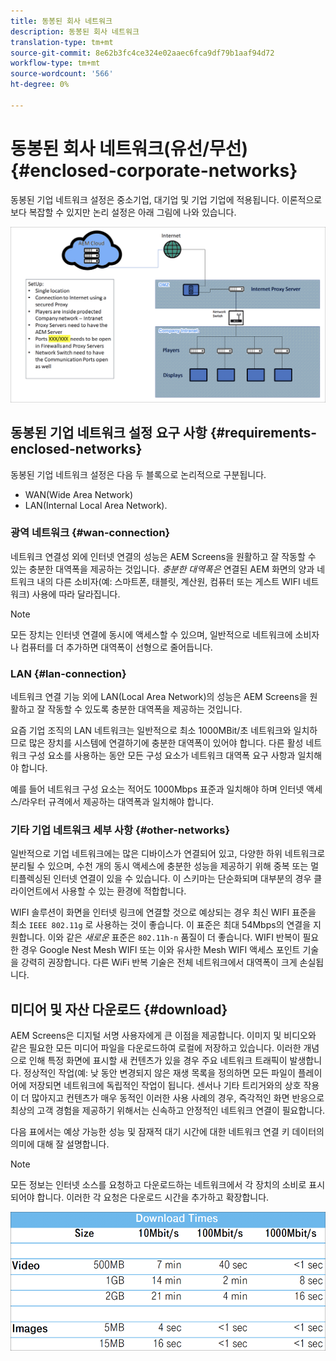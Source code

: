 ```yaml
---
title: 동봉된 회사 네트워크
description: 동봉된 회사 네트워크
translation-type: tm+mt
source-git-commit: 8e62b3fc4ce324e02aaec6fca9df79b1aaf94d72
workflow-type: tm+mt
source-wordcount: '566'
ht-degree: 0%

---
```



# 동봉된 회사 네트워크(유선/무선) {#enclosed-corporate-networks}

동봉된 기업 네트워크 설정은 중소기업, 대기업 및 기업 기업에 적용됩니다. 이론적으로 보다 복잡할 수 있지만 논리 설정은 아래 그림에 나와 있습니다.

![](/help/using/assets/enclosed-network-1.png)

## 동봉된 기업 네트워크 설정 요구 사항 {#requirements-enclosed-networks}

동봉된 기업 네트워크 설정은 다음 두 블록으로 논리적으로 구분됩니다.

* WAN(Wide Area Network)
* LAN(Internal Local Area Network).

### 광역 네트워크 {#wan-connection}

네트워크 연결성 외에 인터넷 연결의 성능은 AEM Screens을 원활하고 잘 작동할 수 있는 충분한 대역폭을 제공하는 것입니다.
*충분한 대역폭은* 연결된 AEM 화면의 양과 네트워크 내의 다른 소비자(예: 스마트폰, 태블릿, 계산원, 컴퓨터 또는 게스트 WIFI 네트워크) 사용에 따라 달라집니다.

>[!NOTE]
>모든 장치는 인터넷 연결에 동시에 액세스할 수 있으며, 일반적으로 네트워크에 소비자나 컴퓨터를 더 추가하면 대역폭이 선형으로 줄어듭니다.

### LAN {#lan-connection}

네트워크 연결 기능 외에 LAN(Local Area Network)의 성능은 AEM Screens을 원활하고 잘 작동할 수 있도록 충분한 대역폭을 제공하는 것입니다.

요즘 기업 조직의 LAN 네트워크는 일반적으로 최소 1000MBit/초 네트워크와 일치하므로 많은 장치를 시스템에 연결하기에 충분한 대역폭이 있어야 합니다. 다른 활성 네트워크 구성 요소를 사용하는 동안 모든 구성 요소가 네트워크 대역폭 요구 사항과 일치해야 합니다.

예를 들어 네트워크 구성 요소는 적어도 1000Mbps 표준과 일치해야 하며 인터넷 액세스/라우터 규격에서 제공하는 대역폭과 일치해야 합니다.

### 기타 기업 네트워크 세부 사항 {#other-networks}

일반적으로 기업 네트워크에는 많은 디바이스가 연결되어 있고, 다양한 하위 네트워크로 분리될 수 있으며, 수천 개의 동시 액세스에 충분한 성능을 제공하기 위해 중복 또는 멀티플렉싱된 인터넷 연결이 있을 수 있습니다.
이 스키마는 단순화되며 대부분의 경우 클라이언트에서 사용할 수 있는 환경에 적합합니다.

WIFI 솔루션이 화면을 인터넷 링크에 연결할 것으로 예상되는 경우 최신 WIFI 표준을 최소 `IEEE 802.11g` 로 사용하는 것이 좋습니다. 이 표준은 최대 54Mbps의 연결을 지원합니다. 이와 같은 *새로운* 표준은 `802.11h-n` 품질이 더 좋습니다. WIFI 반복이 필요한 경우 Google Nest Mesh WIFI 또는 이와 유사한 Mesh WIFI 액세스 포인트 기술을 강력히 권장합니다.
다른 WiFi 반복 기술은 전체 네트워크에서 대역폭이 크게 손실됩니다.

## 미디어 및 자산 다운로드 {#download}

AEM Screens은 디지털 서명 사용자에게 큰 이점을 제공합니다. 이미지 및 비디오와 같은 필요한 모든 미디어 파일을 다운로드하여 로컬에 저장하고 있습니다. 이러한 개념으로 인해 특정 화면에 표시할 새 컨텐츠가 있을 경우 주요 네트워크 트래픽이 발생합니다.
정상적인 작업(예: 낮 동안 변경되지 않은 재생 목록을 정의하면 모든 파일이 플레이어에 저장되면 네트워크에 독립적인 작업이 됩니다. 센서나 기타 트리거와의 상호 작용이 더 많아지고 컨텐츠가 매우 동적인 이러한 사용 사례의 경우, 즉각적인 화면 반응으로 최상의 고객 경험을 제공하기 위해서는 신속하고 안정적인 네트워크 연결이 필요합니다.

다음 표에서는 예상 가능한 성능 및 잠재적 대기 시간에 대한 네트워크 연결 키 데이터의 의미에 대해 잘 설명합니다.

>[!NOTE]
>모든 정보는 인터넷 소스를 요청하고 다운로드하는 네트워크에서 각 장치의 소비로 표시되어야 합니다. 이러한 각 요청은 다운로드 시간을 추가하고 확장합니다.

![](/help/using/assets/enclosed-network-download.png)